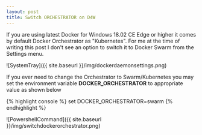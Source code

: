 ```yaml
---
layout: post
title: Switch ORCHESTRATOR on D4W
---
```

If you are using latest Docker for Windows 18.02 CE Edge or higher it comes by default Docker Orchestrator as "Kubernetes". For me at the time of writing this post I don't see an option to switch it to Docker Swarm from the Settings menu.

 ![SystemTray]({{ site.baseurl }}/img/dockerdaemonsettings.png)

If you ever need to change the Orchestrator to Swarm/Kubernetes you may set the environment variable **DOCKER_ORCHESTRATOR** to appropriate value as shown below

 {% highlight console %}
        set DOCKER_ORCHESTRATOR=swarm
{% endhighlight %}

![PowershellCommand]({{ site.baseurl }}/img/switchdockerorchestrator.png)